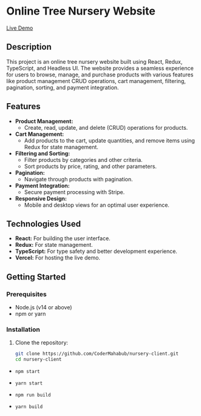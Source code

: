 # Online Tree Nursery Website


<a href="https://nursery-client-beta.vercel.app/" target="_blank">Live Demo</a>


## Description

This project is an online tree nursery website built using React, Redux, TypeScript, and Headless UI. The website provides a seamless experience for users to browse, manage, and purchase products with various features like product management CRUD operations, cart management, filtering, pagination, sorting, and payment integration.

## Features

- **Product Management:**
  - Create, read, update, and delete (CRUD) operations for products.
- **Cart Management:**
  - Add products to the cart, update quantities, and remove items using Redux for state management.
- **Filtering and Sorting:**
  - Filter products by categories and other criteria.
  - Sort products by price, rating, and other parameters.
- **Pagination:**
  - Navigate through products with pagination.
- **Payment Integration:**
  - Secure payment processing with Stripe.
- **Responsive Design:**
  - Mobile and desktop views for an optimal user experience.

## Technologies Used

- **React:** For building the user interface.
- **Redux:** For state management.
- **TypeScript:** For type safety and better development experience.
- **Vercel:** For hosting the live demo.

## Getting Started

### Prerequisites

- Node.js (v14 or above)
- npm or yarn

### Installation

1. Clone the repository:
   ```bash
   git clone https://github.com/CoderMahabub/nursery-client.git
   cd nursery-client
   ```

- `npm start `
- `yarn start`

- `npm run build`
- `yarn build`
